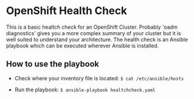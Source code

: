 **OpenShift Health Check**
========================================================
 This is a basic healtch check for an OpenShift Cluster. Probably 'oadm diagnostics' gives you a more complex summary of your cluster but it is well suited to understand your architecture. 
 The health check is an Ansible playbook which can be executed wherever Ansible is installed.
  
How to use the playbook
------------------
 - Check where your inventory file is located:
 `$ cat /etc/ansible/hosts`
 
 - Run the playbook:
 `$ ansible-playbook healtchcheck.yaml`
